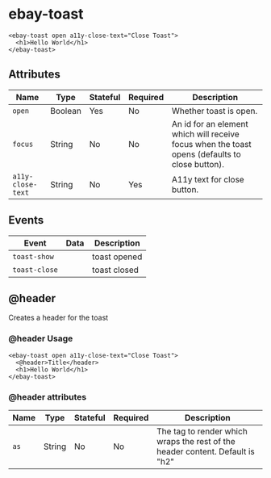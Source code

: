 # ebay-toast

```marko
<ebay-toast open a11y-close-text="Close Toast">
  <h1>Hello World</h1>
</ebay-toast>
```

## Attributes

Name | Type | Stateful | Required | Description
--- | --- | --- | --- | ---
`open` | Boolean | Yes | No | Whether toast is open.
`focus` | String | No | No | An id for an element which will receive focus when the toast opens (defaults to close button).
`a11y-close-text` | String | No | Yes | A11y text for close button.

## Events

Event | Data | Description
--- | --- | ---
`toast-show` |  | toast opened
`toast-close` |  | toast closed

## @header

Creates a header for the toast

### @header Usage

```marko
<ebay-toast open a11y-close-text="Close Toast">
  <@header>Title</header>
  <h1>Hello World</h1>
</ebay-toast>

```

### @header attributes

Name | Type | Stateful | Required | Description
--- | --- | --- | --- | ---
`as` | String | No | No | The tag to render which wraps the rest of the header content. Default is "h2"
